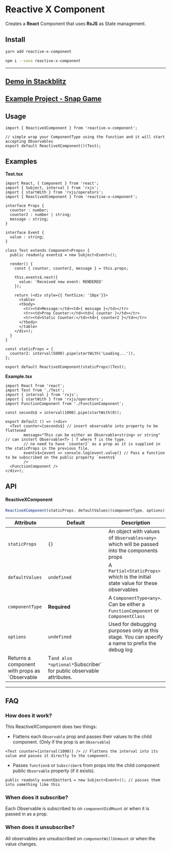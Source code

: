 # Reactive X Component

Creates a **React** Component that uses **RxJS** as State management.

## Install

```bash
yarn add reactive-x-component
```

```bash
npm i --save reactive-x-component
```

----

## [Demo in Stackblitz](https://stackblitz.com/edit/reactive-x-component)

## [Example Project - Snap Game](https://github.com/kevupton/react-snap)

## Usage
```tsx
import { ReactiveXComponent } from 'reactive-x-component';

// simple wrap your ComponentType using the function and it will start accepting Observables
export default ReactiveXComponent()(Test);
```

## Examples
**Test.tsx**
```tsx
import React, { Component } from 'react';
import { Subject, interval } from 'rxjs';
import { startWith } from 'rxjs/operators';
import { ReactiveXComponent } from 'reactive-x-component';

interface Props {
  counter : number;
  counter2 : number | string;
  message : string;
}

interface Event {
  value : string;
}

class Test extends Component<Props> {
  public readonly events$ = new Subject<Event>();
  
  render() {
    const { counter, counter2, message } = this.props;

    this.events$.next({
      value: 'Received new event: RENDERED'
    });

    return (<div style={{ fontSize: '18px'}}>
      <table>
      <tbody>
        <tr><td>Message:</td><td>{ message }</td></tr>
        <tr><td>Prop Counter:</td><td>{ counter }</td></tr>
        <tr><td>Static Counter:</td><td>{ counter2 }</td></tr>
      </tbody>
      </table>
    </div>);
  }
}

const staticProps = {
  counter2: interval(5000).pipe(startWith('Loading...')),
};

export default ReactiveXComponent(staticProps)(Test);
```

**Example.tsx**
```tsx
import React from 'react';
import Test from './Test';
import { interval } from 'rxjs';
import { startWith } from 'rxjs/operators';
import FunctionComponent from './FunctionComponent';

const seconds$ = interval(1000).pipe(startWith(0));

export default () => (<div>
  <Test counter={seconds$} // insert observable into property to be flattened
        message="This can be either an Observable<string> or string"  // can instert Observable<T> | T where T is the type.
        // no need to have `counter2` as a prop as it is supplied in the staticProps in the previous file.
        events$={event => console.log(event.value)} // Pass a function to be subscribed on the public property `events$`
        />
  <FunctionComponent />
</div>);
```

## API

#### **ReactiveXComponent**

```ts
ReactiveXComponent(staticProps, defaultValues)(componentType, options)
```

| Attribute      | Default      | Description                                                                                |
| ---------------| -------------|---------------------------------------------------------------------------------- |
| `staticProps`  | `{}`         | An object with values of `Observables<any>` which will be passed into the components props |
| `defaultValues`| `undefined`  | A `Partial<StaticProps>` which is the initial state value for these observables            |
| `componentType`| **Required** | A `ComponentType<any>`. Can be either a `FunctionComponent` or `ComponentClass`            |
| `options`      | `undefined`  | Used for debugging purposes only at this stage. You can specify a name to prefix the debug log |
Returns a component with props as `Observable<T> | T` and also *optional* `Subscriber<T>` for public observable attributes.

----

## FAQ

### How does it work?
This ReactiveXComponent does two things:

 - Flattens each `Observable` prop and passes their values to the child component. (Only if the prop is an `Observable`)
 ```tsx
 <Test counter={interval(1000)} /> // Flattens the interval into its value and passes it directly to the component.
 ```

 - Passes `function`s or `Subscriber`s from props into the child component public `Observable` property (if it exists).
 ```tsx
 public readonly eventEmitter$ = new Subject<Event>(); // passes them into something like this
 ```

### When does it subscribe?
Each Observable is subscribed to on `componentDidMount` or when it is passed in as a prop.

### When does it unsubscribe?
All observables are unsubscribed on `componentWillUnmount` or when the value changes.
